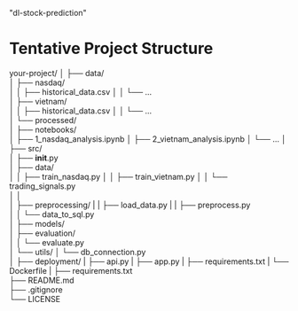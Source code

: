 "dl-stock-prediction" 

# Tentative Project Structure
your-project/
│
├── data/                  
│   ├── nasdaq/           
│   │   ├── historical_data.csv
│   │   └── ...          
│   ├── vietnam/          
│   │   ├── historical_data.csv
│   │   └── ...          
│   └── processed/        
│
├── notebooks/             
│   ├── 1_nasdaq_analysis.ipynb
│   ├── 2_vietnam_analysis.ipynb
│   └── ...
│
├── src/                  
│   ├── __init__.py        
│   ├── data/     
│   │   ├── train_nasdaq.py 
│   │   ├── train_vietnam.py 
│   │   └── trading_signals.py          
│   │     
│   ├── preprocessing/
|   |	├── load_data.py
|   |   ├── preprocess.py   
│   │   └── data_to_sql.py   
│   ├── models/            
│   ├── evaluation/        
│   │   └── evaluate.py    
│   └── utils/
│       └── db_connection.py          
│
├── deployment/
|    ├── api.py
|    ├── app.py
|    ├── requirements.txt
|    └── Dockerfile
|
├── requirements.txt       
├── README.md              
├── .gitignore             
└── LICENSE                

